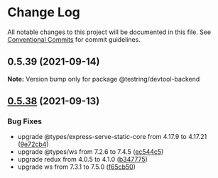 # Change Log

All notable changes to this project will be documented in this file.
See [Conventional Commits](https://conventionalcommits.org) for commit guidelines.

## 0.5.39 (2021-09-14)

**Note:** Version bump only for package @testring/devtool-backend





## [0.5.38](https://github.com/ringcentral/testring/compare/v0.5.37...v0.5.38) (2021-09-13)


### Bug Fixes

* upgrade @types/express-serve-static-core from 4.17.9 to 4.17.21 ([9e72cb4](https://github.com/ringcentral/testring/commit/9e72cb494fd99fe0a51977f82b2525739d137f86))
* upgrade @types/ws from 7.2.6 to 7.4.5 ([ec544c5](https://github.com/ringcentral/testring/commit/ec544c5240f82edee26c12e16c9747e433b4f756))
* upgrade redux from 4.0.5 to 4.1.0 ([b347775](https://github.com/ringcentral/testring/commit/b3477752f27fd6c640e3781cd90585bc890bddb8))
* upgrade ws from 7.3.1 to 7.5.0 ([f65cb50](https://github.com/ringcentral/testring/commit/f65cb506860abe9148a484bd2cab6b9f17c3b530))
